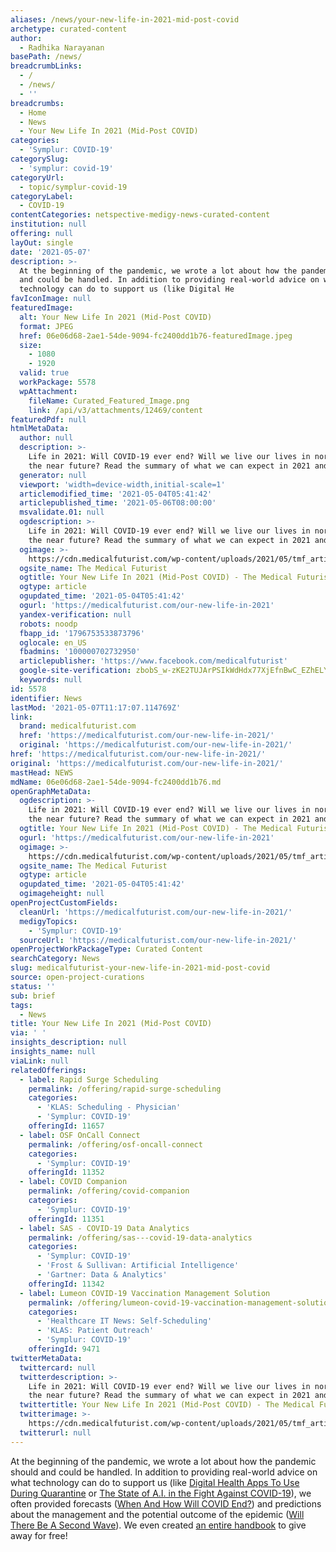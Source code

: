 ```yaml
---
aliases: /news/your-new-life-in-2021-mid-post-covid
archetype: curated-content
author:
  - Radhika Narayanan
basePath: /news/
breadcrumbLinks:
  - /
  - /news/
  - ''
breadcrumbs:
  - Home
  - News
  - Your New Life In 2021 (Mid-Post COVID)
categories:
  - 'Symplur: COVID-19'
categorySlug:
  - 'symplur: covid-19'
categoryUrl:
  - topic/symplur-covid-19
categoryLabel:
  - COVID-19
contentCategories: netspective-medigy-news-curated-content
institution: null
offering: null
layOut: single
date: '2021-05-07'
description: >-
  At the beginning of the pandemic, we wrote a lot about how the pandemic should
  and could be handled. In addition to providing real-world advice on what
  technology can do to support us (like Digital He
favIconImage: null
featuredImage:
  alt: Your New Life In 2021 (Mid-Post COVID)
  format: JPEG
  href: 06e06d68-2ae1-54de-9094-fc2400dd1b76-featuredImage.jpeg
  size:
    - 1080
    - 1920
  valid: true
  workPackage: 5578
  wpAttachment:
    fileName: Curated_Featured_Image.png
    link: /api/v3/attachments/12469/content
featuredPdf: null
htmlMetaData:
  author: null
  description: >-
    Life in 2021: Will COVID-19 ever end? Will we live our lives in normalcy in
    the near future? Read the summary of what we can expect in 2021 and beyond
  generator: null
  viewport: 'width=device-width,initial-scale=1'
  articlemodified_time: '2021-05-04T05:41:42'
  articlepublished_time: '2021-05-06T08:00:00'
  msvalidate.01: null
  ogdescription: >-
    Life in 2021: Will COVID-19 ever end? Will we live our lives in normalcy in
    the near future? Read the summary of what we can expect in 2021 and beyond
  ogimage: >-
    https://cdn.medicalfuturist.com/wp-content/uploads/2021/05/tmf_article_263-01.png
  ogsite_name: The Medical Futurist
  ogtitle: Your New Life In 2021 (Mid-Post COVID) - The Medical Futurist
  ogtype: article
  ogupdated_time: '2021-05-04T05:41:42'
  ogurl: 'https://medicalfuturist.com/our-new-life-in-2021'
  yandex-verification: null
  robots: noodp
  fbapp_id: '1796753533873796'
  oglocale: en_US
  fbadmins: '100000702732950'
  articlepublisher: 'https://www.facebook.com/medicalfuturist'
  google-site-verification: zbobS_w-zKE2TUJArPSIkWdHdx77XjEfnBwC_EZhELY
  keywords: null
id: 5578
identifier: News
lastMod: '2021-05-07T11:17:07.114769Z'
link:
  brand: medicalfuturist.com
  href: 'https://medicalfuturist.com/our-new-life-in-2021/'
  original: 'https://medicalfuturist.com/our-new-life-in-2021/'
href: 'https://medicalfuturist.com/our-new-life-in-2021/'
original: 'https://medicalfuturist.com/our-new-life-in-2021/'
mastHead: NEWS
mdName: 06e06d68-2ae1-54de-9094-fc2400dd1b76.md
openGraphMetaData:
  ogdescription: >-
    Life in 2021: Will COVID-19 ever end? Will we live our lives in normalcy in
    the near future? Read the summary of what we can expect in 2021 and beyond
  ogtitle: Your New Life In 2021 (Mid-Post COVID) - The Medical Futurist
  ogurl: 'https://medicalfuturist.com/our-new-life-in-2021'
  ogimage: >-
    https://cdn.medicalfuturist.com/wp-content/uploads/2021/05/tmf_article_263-01.png
  ogsite_name: The Medical Futurist
  ogtype: article
  ogupdated_time: '2021-05-04T05:41:42'
  ogimageheight: null
openProjectCustomFields:
  cleanUrl: 'https://medicalfuturist.com/our-new-life-in-2021/'
  medigyTopics:
    - 'Symplur: COVID-19'
  sourceUrl: 'https://medicalfuturist.com/our-new-life-in-2021/'
openProjectWorkPackageType: Curated Content
searchCategory: News
slug: medicalfuturist-your-new-life-in-2021-mid-post-covid
source: open-project-curations
status: ''
sub: brief
tags:
  - News
title: Your New Life In 2021 (Mid-Post COVID)
via: ' '
insights_description: null
insights_name: null
viaLink: null
relatedOfferings:
  - label: Rapid Surge Scheduling
    permalink: /offering/rapid-surge-scheduling
    categories:
      - 'KLAS: Scheduling - Physician'
      - 'Symplur: COVID-19'
    offeringId: 11657
  - label: OSF OnCall Connect
    permalink: /offering/osf-oncall-connect
    categories:
      - 'Symplur: COVID-19'
    offeringId: 11352
  - label: COVID Companion
    permalink: /offering/covid-companion
    categories:
      - 'Symplur: COVID-19'
    offeringId: 11351
  - label: SAS - COVID-19 Data Analytics
    permalink: /offering/sas---covid-19-data-analytics
    categories:
      - 'Symplur: COVID-19'
      - 'Frost & Sullivan: Artificial Intelligence'
      - 'Gartner: Data & Analytics'
    offeringId: 11342
  - label: Lumeon COVID-19 Vaccination Management Solution
    permalink: /offering/lumeon-covid-19-vaccination-management-solution
    categories:
      - 'Healthcare IT News: Self-Scheduling'
      - 'KLAS: Patient Outreach'
      - 'Symplur: COVID-19'
    offeringId: 9471
twitterMetaData:
  twittercard: null
  twitterdescription: >-
    Life in 2021: Will COVID-19 ever end? Will we live our lives in normalcy in
    the near future? Read the summary of what we can expect in 2021 and beyond
  twittertitle: Your New Life In 2021 (Mid-Post COVID) - The Medical Futurist
  twitterimage: >-
    https://cdn.medicalfuturist.com/wp-content/uploads/2021/05/tmf_article_263-01.png
  twitterurl: null
---
```

<p>At the beginning of the pandemic, we wrote a lot about how the pandemic should and could be handled. In addition to providing real-world advice on what technology can do to support us (like <a href="https://medicalfuturist.com/digital-health-apps-to-use-during-the-covid-19-quarantine">Digital Health Apps To Use During Quarantine</a> or <a href="https://medicalfuturist.com/the-sober-state-of-artificial-intelligence-in-the-fight-against-covid-19">The State of A.I. in the Fight Against COVID-19</a>), we often provided forecasts (<a href="https://medicalfuturist.com/when-and-how-will-covid-19-end">When And How Will COVID End?</a>) and predictions about the management and the potential outcome of the epidemic (<a href="https://medicalfuturist.com/will-there-be-a-second-wave-of-covid-19">Will There Be A Second Wave</a>). We even created <a href="https://medicalfuturist.com/the-medical-futurist-handbook-to-fight-against-the-covid-19-pandemic">an entire handbook</a> to give away for free!</p>
